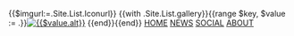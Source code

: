 {{$imgurl:=.Site.List.Iconurl}}
{{with .Site.List.gallery}}{{range $key, $value := .}}[![{{$value.alt}}]({{$imgurl}}{{$value.filename}}?&size=20&color=FFFFFF)]({{$value.url}}) {{end}}{{end}}
[HOME](/) [NEWS](/) [SOCIAL](/) [ABOUT](/) 

